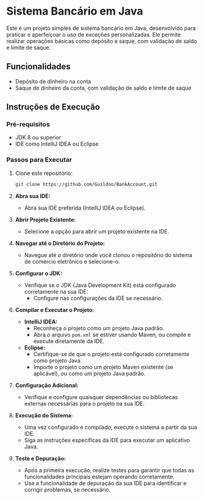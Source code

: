 # Sistema Bancário em Java

Este é um projeto simples de sistema bancário em Java, desenvolvido para praticar e aperfeiçoar o uso de exceções personalizadas. Ele permite realizar operações básicas como depósito e saque, com validação de saldo e limite de saque.

## Funcionalidades

- Depósito de dinheiro na conta
- Saque de dinheiro da conta, com validação de saldo e limite de saque

## Instruções de Execução

### Pré-requisitos

- JDK 8 ou superior
- IDE como IntelliJ IDEA ou Eclipse

### Passos para Executar

1. Clone este repositório:
   ```sh
   git clone https://github.com/Guildoo/BankAccount.git
   
2. **Abra sua IDE:**
   - Abra sua IDE preferida (IntelliJ IDEA ou Eclipse).

3. **Abrir Projeto Existente:**
   - Selecione a opção para abrir um projeto existente na IDE.

4. **Navegar até o Diretório do Projeto:**
   - Navegue até o diretório onde você clonou o repositório do sistema de comércio eletrônico e selecione-o.

5. **Configurar o JDK:**
   - Verifique se o JDK (Java Development Kit) está configurado corretamente na sua IDE:
     - Configure nas configurações da IDE se necessário.

6. **Compilar e Executar o Projeto:**
   - **IntelliJ IDEA:**
     - Reconheça o projeto como um projeto Java padrão.
     - Abra o arquivo `pom.xml` se estiver usando Maven, ou compile e execute diretamente da IDE.
   - **Eclipse:**
     - Certifique-se de que o projeto está configurado corretamente como projeto Java.
     - Importe o projeto como um projeto Maven existente (se aplicável), ou como um projeto Java padrão.

7. **Configuração Adicional:**
   - Verifique e configure quaisquer dependências ou bibliotecas externas necessárias para o projeto na sua IDE.

8. **Execução do Sistema:**
   - Uma vez configurado e compilado, execute o sistema a partir da sua IDE.
   - Siga as instruções específicas da IDE para executar um aplicativo Java.

9. **Teste e Depuração:**
   - Após a primeira execução, realize testes para garantir que todas as funcionalidades principais estejam operando corretamente.
   - Use a funcionalidade de depuração da sua IDE para identificar e corrigir problemas, se necessário.

